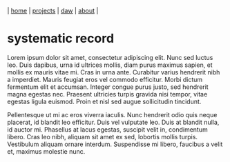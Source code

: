 | [home](../home.md) | [projects](../projects.md) | [daw](../daw.md) | [about](../about.md) |

# systematic record

Lorem ipsum dolor sit amet, consectetur adipiscing elit. Nunc sed luctus leo. Duis dapibus, urna id ultrices mollis, diam purus maximus sapien, et mollis ex mauris vitae mi. Cras in urna ante. Curabitur varius hendrerit nibh a imperdiet. Mauris feugiat eros vel commodo efficitur. Morbi dictum fermentum elit et accumsan. Integer congue purus justo, sed hendrerit magna egestas nec. Praesent ultricies turpis gravida nisi tempor, vitae egestas ligula euismod. Proin et nisl sed augue sollicitudin tincidunt.

Pellentesque ut mi ac eros viverra iaculis. Nunc hendrerit odio quis neque placerat, id blandit leo efficitur. Duis vel vulputate leo. Duis at blandit nulla, id auctor mi. Phasellus at lacus egestas, suscipit velit in, condimentum libero. Cras leo nibh, aliquam sit amet ex sed, lobortis mollis turpis. Vestibulum aliquam ornare interdum. Suspendisse mi libero, faucibus a velit et, maximus molestie nunc.
